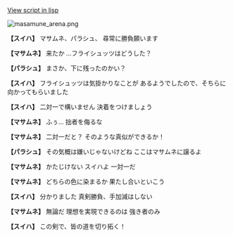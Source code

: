 [View script in lisp](../scripts/210132091.txt)

![masamune_arena.png](../images/backgrounds/masamune_arena.png)

**【スイハ】**
マサムネ、パラシュ、
尋常に勝負願います

**【マサムネ】**
来たか
…フライシュッツはどうした？

**【パラシュ】**
まさか、下に残ったのかい？

**【スイハ】**
フライシュッツは気掛かりなことが
あるようでしたので、そちらに
向かってもらいました

**【スイハ】**
二対一で構いません
決着をつけましょう

**【マサムネ】**
ふぅ…
拙者を侮るな

**【マサムネ】**
二対一だと？
そのような真似ができるか！

**【パラシュ】**
その気概は嫌いじゃないけどね
ここはマサムネに譲るよ

**【マサムネ】**
かたじけない
スイハよ
一対一だ

**【マサムネ】**
どちらの色に染まるか
果たし合いといこう

**【スイハ】**
分かりました
真剣勝負、手加減はしない

**【マサムネ】**
無論だ
理想を実現できるのは
強き者のみ

**【スイハ】**
この剣で、皆の道を切り拓く！